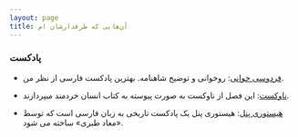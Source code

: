 ```yaml
---
layout: page
title: آن‌هایی که طرفدارشان ام
---
```


### پادکست

- [فردوسی خوانی](https://readingferdowsi.com/%D8%A7%D8%B2-%DA%A9%D8%AC%D8%A7-%D8%A8%D8%B4%D9%86%D9%88%DB%8C%D9%85/): روخوانی و توضیح شاهنامه. بهترین پادکست فارسی از نظر من.

- [ناوکست](https://navcast.podbean.com/): این فصل از ناوکست به صورت پیوسته به کتاب انسان خردمند میپردازند.

- [هیستوری پنل](https://www.buzzsprout.com/203159): هیستوری پنل یک پادکست تاریخی به زبان فارسی است که توسط «معاد طبری» ساخته می شود.

